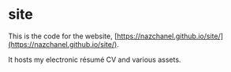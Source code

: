 # site

This is the code for the website, [https://nazchanel.github.io/site/](https://nazchanel.github.io/site/).

It hosts my electronic résumé CV and various assets.
